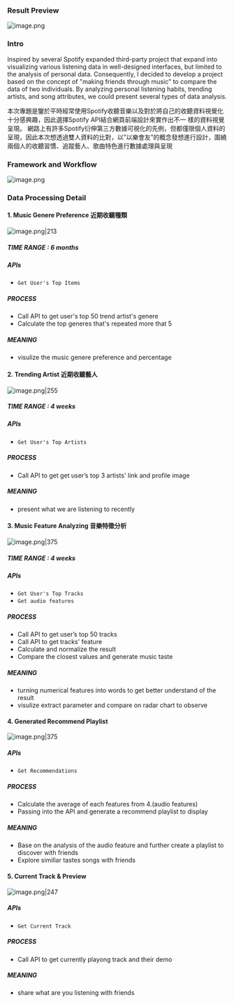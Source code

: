 ### Result Preview

![image.png](https://raw.githubusercontent.com/Ash0645/image_remote/main/202402191546709.png)

### Intro

Inspired by several Spotify expanded third-party project that expand into visualizing various listening data in well-designed interfaces, but limited to the analysis of personal data. Consequently, I decided to develop a project based on the concept of "making friends through music" to compare the data of two individuals. By analyzing personal listening habits, trending artists, and song attributes, we could present several types of data analysis.

本次專題是鑒於平時經常使用Spotify收聽音樂以及對於將自己的收聽資料視覺化十分感興趣，因此選擇Spotify API結合網頁前端設計來實作出不一 樣的資料視覺呈現。 網路上有許多Spotify衍伸第三方數據可視化的先例，但都僅限個人資料的呈現，因此本次想透過雙人資料的比對，以”以樂會友”的概念發想進行設計，圍繞兩個人的收聽習慣、追蹤藝人、歌曲特色進行數據處理與呈現

### Framework and Workflow

![image.png](https://raw.githubusercontent.com/Ash0645/image_remote/main/202402191546086.png)

### Data Processing Detail

#### 1. Music Genere Preference 近期收聽種類

![image.png|213](https://raw.githubusercontent.com/Ash0645/image_remote/main/202402191549525.png)
##### TIME RANGE : 6 months
##### APIs
- `Get User's Top Items`
##### PROCESS
- Call API to get user's top 50 trend artist's genere
- Calculate the top generes that's repeated more that 5
##### MEANING
- visulize the music genere preference and percentage

#### 2. Trending Artist 近期收聽藝人

![image.png|255](https://raw.githubusercontent.com/Ash0645/image_remote/main/202402192151449.png)
##### TIME RANGE : 4 weeks
##### APIs
- `Get User's Top Artists`
##### PROCESS
- Call API to get get user’s top 3 artists' link and profile image
##### MEANING
- present what we are listening to recently

#### 3. Music Feature Analyzing 音樂特徵分析

![image.png|375](https://raw.githubusercontent.com/Ash0645/image_remote/main/202402192205653.png)

##### TIME RANGE : 4 weeks
##### APIs
- `Get User's Top Tracks`
- `Get audio features`
##### PROCESS
- Call API to get user’s top 50 tracks
- Call API to get tracks' feature
- Calculate and normalize the result
- Compare the closest values and generate music taste
##### MEANING
- turning numerical features into words to get better understand of the result
- visulize extract parameter and compare on radar chart to observe

#### 4. Generated Recommend Playlist

![image.png|375](https://raw.githubusercontent.com/Ash0645/image_remote/main/202402192244063.png)

##### APIs
- `Get Recommendations`
##### PROCESS
- Calculate the average of each features from 4.(audio features)
- Passing into the API and generate a recommend playlist to display
##### MEANING
- Base on the analysis of the audio feature and further create a playlist to discover with friends
- Explore simillar tastes songs with friends
#### 5. Current Track & Preview

![image.png|247](https://raw.githubusercontent.com/Ash0645/image_remote/main/202402192241777.png)

##### APIs
- `Get Current Track`
##### PROCESS
- Call API to get currently playong track and their demo
##### MEANING
- share what are you listening with friends

